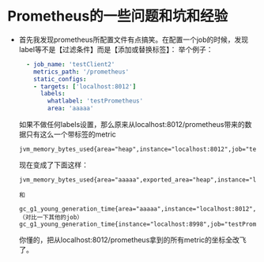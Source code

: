 # Prometheus的一些问题和坑和经验

* 首先我发现prometheus所配置文件有点搞笑。在配置一个job的时候，发现label等不是【过滤条件】而是【添加或替换标签】：
  举个例子：

  ```yaml
    - job_name: 'testClient2'
      metrics_path: '/prometheus'
      static_configs:
      - targets: ['localhost:8012']
        labels:
          whatlabel: 'testPrometheus'
          area: 'aaaaa'
  ```

  如果不做任何labels设置，那么原来从localhost:8012/prometheus带来的数据只有这么一个带标签的metric

  ```
  jvm_memory_bytes_used{area="heap",instance="localhost:8012",job="testClient2"}
  ```

  现在变成了下面这样：

  ```
  jvm_memory_bytes_used{area="aaaaa",exported_area="heap",instance="localhost:8012",job="testClient2",whatlabel="testPrometheus"}
  
  和
  
  gc_g1_young_generation_time{area="aaaaa",instance="localhost:8012",job="testClient2",whatlabel="testPrometheus"}
  （对比一下其他的job）
  gc_g1_young_generation_time{instance="localhost:8998",job="testPrometheus"}
  ```

  你懂的，把从localhost:8012/prometheus拿到的所有metric的坐标全改飞了。